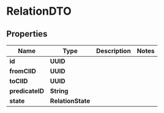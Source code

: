 

# RelationDTO


## Properties

| Name | Type | Description | Notes |
|------------ | ------------- | ------------- | -------------|
|**id** | **UUID** |  |  |
|**fromCIID** | **UUID** |  |  |
|**toCIID** | **UUID** |  |  |
|**predicateID** | **String** |  |  |
|**state** | **RelationState** |  |  |



